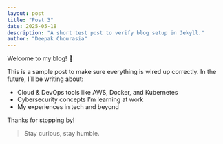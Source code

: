 ```yaml
---
layout: post
title: "Post 3"
date: 2025-05-18
description: "A short test post to verify blog setup in Jekyll."
author: "Deepak Chourasia"
---
```


Welcome to my blog! 🎉

This is a sample post to make sure everything is wired up correctly. In the future, I’ll be writing about:

- Cloud & DevOps tools like AWS, Docker, and Kubernetes
- Cybersecurity concepts I’m learning at work
- My experiences in tech and beyond

Thanks for stopping by!

> Stay curious, stay humble.
